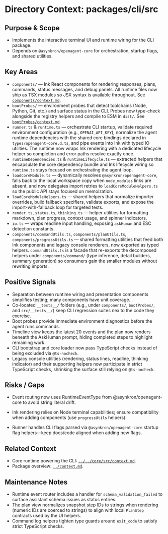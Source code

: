 # Directory Context: packages/cli/src

## Purpose & Scope

- Implements the interactive terminal UI and runtime wiring for the CLI package.
- Depends on `@asynkron/openagent-core` for orchestration, startup flags, and shared utilities.

## Key Areas

- `components/` — Ink React components for rendering responses, plans, commands, status messages, and debug panels. All runtime files now ship as TSX modules so JSX syntax is available throughout. See [`components/context.md`](components/context.md).
- `bootProbes/` — environment probes that detect toolchains (Node, Python, Git, etc.) and surface status in the CLI. Probes now type-check alongside the registry helpers and compile to ESM in `dist/`. See [`bootProbes/context.md`](bootProbes/context.md).
- `runner.ts` & `runtime.ts` — orchestrate CLI startup, validate required environment configuration (e.g., `OPENAI_API_KEY`), normalize the agent runtime dependencies with the shared core bindings declared in `types/openagent-core.d.ts`, and pipe events into Ink with typed IO utilities. The runtime now wraps Ink rendering with a dedicated lifecycle helper so completion and error paths resolve exactly once.
- `runtimeDependencies.ts` & `runtimeLifecycle.ts` — extracted helpers that encapsulate the core dependency bundle and Ink lifecycle wiring so `runtime.ts` stays focused on orchestrating the agent loop.
- `loadCoreModule.ts` — dynamically resolves `@asynkron/openagent-core`, falls back to the local workspace copy when `node_modules` links are absent, and now delegates import retries to `loadCoreModuleHelpers.ts` so the public API stays focused on memoization.
- `loadCoreModuleHelpers.ts` — shared helpers that normalize importer overrides, build fallback specifiers, validate exports, and expose the import-with-fallback loop for targeted tests.
- `render.ts`, `status.ts`, `thinking.ts` — helper utilities for formatting markdown, plan progress, context usage, and spinner indicators.
- `io.ts` — wraps readline input handling, exposing `askHuman` and ESC detection constants.
- `components/commandUtils.ts`, `components/planUtils.ts`, `components/progressUtils.ts` — shared formatting utilities that feed both Ink components and legacy console renderers, now exported as typed helpers. `commandUtils.ts` is a facade that re-exports the decomposed helpers under `components/command/` (type inference, detail builders, summary generation) so consumers gain the smaller modules without rewriting imports.

## Positive Signals

- Separation between runtime wiring and presentation components simplifies testing; many components have unit coverage.
- Co-located `__tests__/` folders (e.g., under `components/`, `bootProbes/`, and `src/__tests__/`) keep CLI regression suites nex
  to the code they exercise.
- Boot probes provide immediate environment diagnostics before the agent runs commands.
- Timeline view keeps the latest 20 events and the plan now renders beneath the AskHuman prompt, hiding completed steps to highlight remaining work.
- CLI bootstrap and core loader now pass TypeScript checks instead of being excluded via `@ts-nocheck`.
- Legacy console utilities (rendering, status lines, readline, thinking indicator) and their supporting helpers now participate in strict TypeScript checks, shrinking the surface still relying on `@ts-nocheck`.

## Risks / Gaps

- Event routing now uses RuntimeEventType from @asynkron/openagent-core to avoid string literal drift.

- Ink rendering relies on Node terminal capabilities; ensure compatibility when adding components (use `progressUtils` helpers).
- Runner handles CLI flags parsed via `@asynkron/openagent-core` startup flag helpers—keep docs/code aligned when adding new flags.

## Related Context

- Core runtime powering the CLI: [`../../core/src/context.md`](../../core/src/context.md).
- Package overview: [`../context.md`](../context.md).

## Maintenance Notes

- Runtime event router includes a handler for `schema_validation_failed` to surface assistant schema issues as status entries.
- The plan view normalizes snapshot step IDs to strings when rendering (numeric IDs are coerced to strings) to align with local `PlanStep` contracts used by the UI helpers.
- Command log helpers tighten type guards around `exit_code` to satisfy strict TypeScript checks.
